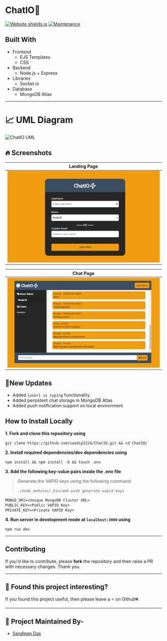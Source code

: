 # ChatIO🚀

<!-- PROJECT LOGO -->

[![Website shields.io](https://img.shields.io/website-up-down-green-red/http/shields.io.svg?style=for-the-badge)](http://shields.io/)
[![Maintenance](https://img.shields.io/badge/Maintained%3F-yes-green.svg?style=for-the-badge)](https://GitHub.com/Naereen/StrapDown.js/graphs/commit-activity)

<!-- ABOUT THE PROJECT -->

## Built With

- Frontend
   - EJS Templates
   - CSS
- Backend
   - Node.js + Express
- Libraries
   - Socket.io
- Database
   - MongoDB Atlas
---

# 📈 UML Diagram

![ChatIO UML](https://user-images.githubusercontent.com/61842142/168413410-21214e15-d79a-4c51-ae73-0142f0921d07.jpeg)

## 🔥 Screenshots

| Landing Page |
| - |
| ![client/media/1.PNG](client/media/1.PNG) |

| Chat Page |
| - |
| ![client/media/2.PNG](client/media/2.PNG) |

## 🚩New Updates

- Added `{user} is typing` functionality.
- Added persistent chat storage in MongoDB Atlas
- Added push notification support on local environment


<!-- BUILT WITH -->  

## How to Install Locally

**1. Fork and clone this repository using**

   ```
   git clone https://github.com/sandip2224/ChatIO.git && cd ChatIO/
   ```  
   
**2. Install required dependencies/dev dependencies using**  

   ```
   npm install && npm install -D && touch .env
   ```  
**3. Add the following key-value pairs inside the .env file**  

> Generate the VAPID keys using the following command:  
> ```
> ./node_modules/.bin/web-push generate-vapid-keys
> ```

  ```
  MONGO_URI=<Unique MongoDB Cluster URL>
  PUBLIC_KEY=<Public VAPID Key>
  PRIVATE_KEY=<Private VAPID Key>
  ```

**4. Run server in development mode at `localhost:3000` using**  

  ```
  npm run dev
  ```
  
---

## Contributing

If you'd like to contribute, please **fork** the repository and then raise a PR with necessary changes. Thank you.

---

## 🤎 Found this project interesting?

If you found this project useful, then please leave a :star: on Github💔.

---

## :man: Project Maintained By-
  - [Sandipan Das](https://linkedin.com/in/sandipan0164/)
